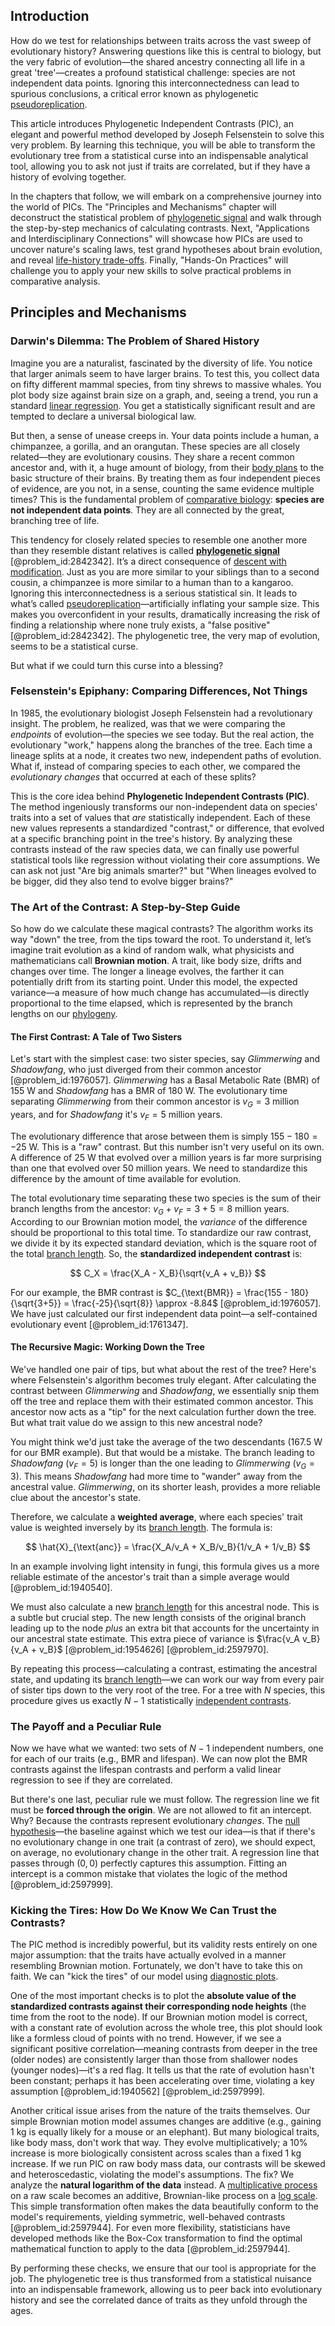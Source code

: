 ## Introduction
How do we test for relationships between traits across the vast sweep of evolutionary history? Answering questions like this is central to biology, but the very fabric of evolution—the shared ancestry connecting all life in a great 'tree'—creates a profound statistical challenge: species are not independent data points. Ignoring this interconnectedness can lead to spurious conclusions, a critical error known as phylogenetic [pseudoreplication](@article_id:175752).

This article introduces Phylogenetic Independent Contrasts (PIC), an elegant and powerful method developed by Joseph Felsenstein to solve this very problem. By learning this technique, you will be able to transform the evolutionary tree from a statistical curse into an indispensable analytical tool, allowing you to ask not just if traits are correlated, but if they have a history of evolving together.

In the chapters that follow, we will embark on a comprehensive journey into the world of PICs. The "Principles and Mechanisms" chapter will deconstruct the statistical problem of [phylogenetic signal](@article_id:264621) and walk through the step-by-step mechanics of calculating contrasts. Next, "Applications and Interdisciplinary Connections" will showcase how PICs are used to uncover nature's scaling laws, test grand hypotheses about brain evolution, and reveal [life-history trade-offs](@article_id:170529). Finally, "Hands-On Practices" will challenge you to apply your new skills to solve practical problems in comparative analysis.

## Principles and Mechanisms

### Darwin's Dilemma: The Problem of Shared History

Imagine you are a naturalist, fascinated by the diversity of life. You notice that larger animals seem to have larger brains. To test this, you collect data on fifty different mammal species, from tiny shrews to massive whales. You plot body size against brain size on a graph, and, seeing a trend, you run a standard [linear regression](@article_id:141824). You get a statistically significant result and are tempted to declare a universal biological law.

But then, a sense of unease creeps in. Your data points include a human, a chimpanzee, a gorilla, and an orangutan. These species are all closely related—they are evolutionary cousins. They share a recent common ancestor and, with it, a huge amount of biology, from their [body plans](@article_id:272796) to the basic structure of their brains. By treating them as four independent pieces of evidence, are you not, in a sense, counting the same evidence multiple times? This is the fundamental problem of [comparative biology](@article_id:165715): **species are not independent data points**. They are all connected by the great, branching tree of life.

This tendency for closely related species to resemble one another more than they resemble distant relatives is called **[phylogenetic signal](@article_id:264621)** [@problem_id:2842342]. It’s a direct consequence of [descent with modification](@article_id:137387). Just as you are more similar to your siblings than to a second cousin, a chimpanzee is more similar to a human than to a kangaroo. Ignoring this interconnectedness is a serious statistical sin. It leads to what’s called [pseudoreplication](@article_id:175752)—artificially inflating your sample size. This makes you overconfident in your results, dramatically increasing the risk of finding a relationship where none truly exists, a "false positive" [@problem_id:2842342]. The phylogenetic tree, the very map of evolution, seems to be a statistical curse.

But what if we could turn this curse into a blessing?

### Felsenstein's Epiphany: Comparing Differences, Not Things

In 1985, the evolutionary biologist Joseph Felsenstein had a revolutionary insight. The problem, he realized, was that we were comparing the *endpoints* of evolution—the species we see today. But the real action, the evolutionary "work," happens along the branches of the tree. Each time a lineage splits at a node, it creates two new, independent paths of evolution. What if, instead of comparing species to each other, we compared the *evolutionary changes* that occurred at each of these splits?

This is the core idea behind **Phylogenetic Independent Contrasts (PIC)**. The method ingeniously transforms our non-independent data on species' traits into a set of values that *are* statistically independent. Each of these new values represents a standardized "contrast," or difference, that evolved at a specific branching point in the tree's history. By analyzing these contrasts instead of the raw species data, we can finally use powerful statistical tools like regression without violating their core assumptions. We can ask not just "Are big animals smarter?" but "When lineages evolved to be bigger, did they also tend to evolve bigger brains?"

### The Art of the Contrast: A Step-by-Step Guide

So how do we calculate these magical contrasts? The algorithm works its way "down" the tree, from the tips toward the root. To understand it, let’s imagine trait evolution as a kind of random walk, what physicists and mathematicians call **Brownian motion**. A trait, like body size, drifts and changes over time. The longer a lineage evolves, the farther it can potentially drift from its starting point. Under this model, the expected variance—a measure of how much change has accumulated—is directly proportional to the time elapsed, which is represented by the branch lengths on our [phylogeny](@article_id:137296).

#### The First Contrast: A Tale of Two Sisters

Let's start with the simplest case: two sister species, say *Glimmerwing* and *Shadowfang*, who just diverged from their common ancestor [@problem_id:1976057]. *Glimmerwing* has a Basal Metabolic Rate (BMR) of 155 W and *Shadowfang* has a BMR of 180 W. The evolutionary time separating *Glimmerwing* from their common ancestor is $v_G = 3$ million years, and for *Shadowfang* it's $v_F = 5$ million years.

The evolutionary difference that arose between them is simply $155 - 180 = -25$ W. This is a "raw" contrast. But this number isn't very useful on its own. A difference of 25 W that evolved over a million years is far more surprising than one that evolved over 50 million years. We need to standardize this difference by the amount of time available for evolution.

The total evolutionary time separating these two species is the sum of their branch lengths from the ancestor: $v_G + v_F = 3 + 5 = 8$ million years. According to our Brownian motion model, the *variance* of the difference should be proportional to this total time. To standardize our raw contrast, we divide it by its expected standard deviation, which is the square root of the total [branch length](@article_id:176992). So, the **standardized independent contrast** is:

$$
C_X = \frac{X_A - X_B}{\sqrt{v_A + v_B}}
$$

For our example, the BMR contrast is $C_{\text{BMR}} = \frac{155 - 180}{\sqrt{3+5}} = \frac{-25}{\sqrt{8}} \approx -8.84$ [@problem_id:1976057]. We have just calculated our first independent data point—a self-contained evolutionary event [@problem_id:1761347].

#### The Recursive Magic: Working Down the Tree

We've handled one pair of tips, but what about the rest of the tree? Here's where Felsenstein's algorithm becomes truly elegant. After calculating the contrast between *Glimmerwing* and *Shadowfang*, we essentially snip them off the tree and replace them with their estimated common ancestor. This ancestor now acts as a "tip" for the next calculation further down the tree. But what trait value do we assign to this new ancestral node?

You might think we'd just take the average of the two descendants (167.5 W for our BMR example). But that would be a mistake. The branch leading to *Shadowfang* ($v_F = 5$) is longer than the one leading to *Glimmerwing* ($v_G = 3$). This means *Shadowfang* had more time to "wander" away from the ancestral value. *Glimmerwing*, on its shorter leash, provides a more reliable clue about the ancestor's state.

Therefore, we calculate a **weighted average**, where each species' trait value is weighted inversely by its [branch length](@article_id:176992). The formula is:

$$
\hat{X}_{\text{anc}} = \frac{X_A/v_A + X_B/v_B}{1/v_A + 1/v_B}
$$

In an example involving light intensity in fungi, this formula gives us a more reliable estimate of the ancestor's trait than a simple average would [@problem_id:1940540].

We must also calculate a new [branch length](@article_id:176992) for this ancestral node. This is a subtle but crucial step. The new length consists of the original branch leading up to the node *plus* an extra bit that accounts for the uncertainty in our ancestral state estimate. This extra piece of variance is $\frac{v_A v_B}{v_A + v_B}$ [@problem_id:1954626] [@problem_id:2597970].

By repeating this process—calculating a contrast, estimating the ancestral state, and updating its [branch length](@article_id:176992)—we can work our way from every pair of sister tips down to the very root of the tree. For a tree with $N$ species, this procedure gives us exactly $N-1$ statistically [independent contrasts](@article_id:165125).

### The Payoff and a Peculiar Rule

Now we have what we wanted: two sets of $N-1$ independent numbers, one for each of our traits (e.g., BMR and lifespan). We can now plot the BMR contrasts against the lifespan contrasts and perform a valid linear regression to see if they are correlated.

But there's one last, peculiar rule we must follow. The regression line we fit must be **forced through the origin**. We are not allowed to fit an intercept. Why? Because the contrasts represent evolutionary *changes*. The [null hypothesis](@article_id:264947)—the baseline against which we test our idea—is that if there's no evolutionary change in one trait (a contrast of zero), we should expect, on average, no evolutionary change in the other trait. A regression line that passes through $(0,0)$ perfectly captures this assumption. Fitting an intercept is a common mistake that violates the logic of the method [@problem_id:2597999].

### Kicking the Tires: How Do We Know We Can Trust the Contrasts?

The PIC method is incredibly powerful, but its validity rests entirely on one major assumption: that the traits have actually evolved in a manner resembling Brownian motion. Fortunately, we don't have to take this on faith. We can "kick the tires" of our model using [diagnostic plots](@article_id:194229).

One of the most important checks is to plot the **absolute value of the standardized contrasts against their corresponding node heights** (the time from the root to the node). If our Brownian motion model is correct, with a constant rate of evolution across the whole tree, this plot should look like a formless cloud of points with no trend. However, if we see a significant positive correlation—meaning contrasts from deeper in the tree (older nodes) are consistently larger than those from shallower nodes (younger nodes)—it's a red flag. It tells us that the rate of evolution hasn't been constant; perhaps it has been accelerating over time, violating a key assumption [@problem_id:1940562] [@problem_id:2597999].

Another critical issue arises from the nature of the traits themselves. Our simple Brownian motion model assumes changes are additive (e.g., gaining 1 kg is equally likely for a mouse or an elephant). But many biological traits, like body mass, don't work that way. They evolve multiplicatively; a 10% increase is more biologically consistent across scales than a fixed 1 kg increase. If we run PIC on raw body mass data, our contrasts will be skewed and heteroscedastic, violating the model's assumptions. The fix? We analyze the **natural logarithm of the data** instead. A [multiplicative process](@article_id:274216) on a raw scale becomes an additive, Brownian-like process on a [log scale](@article_id:261260). This simple transformation often makes the data beautifully conform to the model's requirements, yielding symmetric, well-behaved contrasts [@problem_id:2597944]. For even more flexibility, statisticians have developed methods like the Box-Cox transformation to find the optimal mathematical function to apply to the data [@problem_id:2597944].

By performing these checks, we ensure that our tool is appropriate for the job. The phylogenetic tree is thus transformed from a statistical nuisance into an indispensable framework, allowing us to peer back into evolutionary history and see the correlated dance of traits as they unfold through the ages.